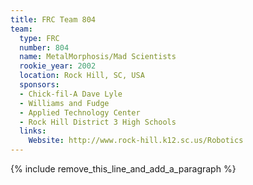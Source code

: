 ```yaml
---
title: FRC Team 804
team:
  type: FRC
  number: 804
  name: MetalMorphosis/Mad Scientists
  rookie_year: 2002
  location: Rock Hill, SC, USA
  sponsors:
  - Chick-fil-A Dave Lyle
  - Williams and Fudge
  - Applied Technology Center
  - Rock Hill District 3 High Schools
  links:
    Website: http://www.rock-hill.k12.sc.us/Robotics
---
```


{% include remove_this_line_and_add_a_paragraph %}